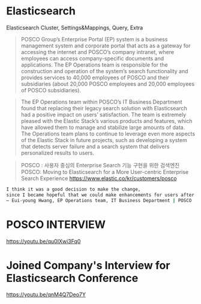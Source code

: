 # Elasticsearch
Elasticsearch Cluster, Settings&amp;Mappings, Query, Extra

> POSCO Group’s Enterprise Portal (EP) system is a business management system and corporate portal that acts as a gateway for accessing the internet and POSCO’s company intranet, where employees can access company-specific documents and applications. The EP Operations team is responsible for the construction and operation of the system’s search functionality and provides services to 40,000 employees of POSCO and their subsidiaries (about 20,000 POSCO employees and 20,000 employees of POSCO subsidiaries).

> The EP Operations team within POSCO’s IT Business Department found that replacing their legacy search solution with Elasticsearch had a positive impact on users’ satisfaction. The team is extremely pleased with the Elastic Stack’s various products and features, which have allowed them to manage and stabilize large amounts of data. The Operations team plans to continue to leverage even more aspects of the Elastic Stack in future projects, such as developing a system that detects server failure and a search system that delivers personalized results to users.


> POSCO : 사용자 중심의 Enterprise Search 기능 구현을 위한 검색엔진
> POSCO: Moving to Elasticsearch for a More User-centric Enterprise Search Experience
https://www.elastic.co/kr/customers/posco


```sh
I think it was a good decision to make the change, 
since I became hopeful that we could make enhancements for users after trying Elasticsearch.
– Eui-young Hwang, EP Operations team, IT Business Department | POSCO
```

# POSCO INTERVIEW
https://youtu.be/qu0IXwi3Fq0

# Joined Company's Interview for Elasticsearch Conference
https://youtu.be/qnM4Q7Deo7Y
